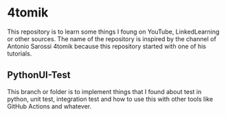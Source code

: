 # 4tomik
This repository is to learn some things I foung on YouTube, LinkedLearning or other sources. The name of the repository is inspired by the channel of  Antonio Sarossi 4tomik because this repository started with one of his tutorials.

## PythonUI-Test

This branch or folder is to implement things that I found about test in python, unit test, integration test and how to use this with other tools like GitHub Actions and whatever.